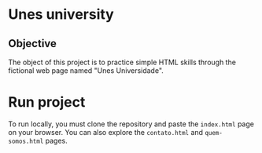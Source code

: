# Unes university

## Objective

The object of this project is to practice simple HTML skills through the fictional web page named "Unes Universidade".

# Run project

To run locally, you must clone the repository and paste the `index.html` page on your browser. You can also explore the `contato.html` and `quem-somos.html` pages.
